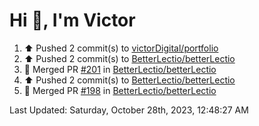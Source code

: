 <h1>Hi 👋, I'm Victor </h1>

<!--RECENT_ACTIVITY:start-->
1. ⬆️ Pushed 2 commit(s) to [victorDigital/portfolio](https://github.com/victorDigital/portfolio)<br>
2. ⬆️ Pushed 2 commit(s) to [BetterLectio/betterLectio](https://github.com/BetterLectio/betterLectio)<br>
3. 🎉 Merged PR [#201](https://github.com/BetterLectio/betterLectio/pull/201) in [BetterLectio/betterLectio](https://github.com/BetterLectio/betterLectio)<br>
4. ⬆️ Pushed 2 commit(s) to [BetterLectio/betterLectio](https://github.com/BetterLectio/betterLectio)<br>
5. 🎉 Merged PR [#198](https://github.com/BetterLectio/betterLectio/pull/198) in [BetterLectio/betterLectio](https://github.com/BetterLectio/betterLectio)<br>
<!--RECENT_ACTIVITY:end-->

<!--RECENT_ACTIVITY:last_update-->
Last Updated: Saturday, October 28th, 2023, 12:48:27 AM
<!--RECENT_ACTIVITY:last_update_end-->
